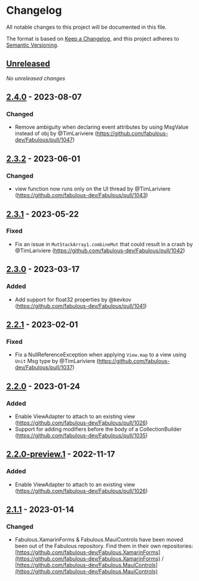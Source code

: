# Changelog

All notable changes to this project will be documented in this file.

The format is based on [Keep a Changelog](https://keepachangelog.com/en/1.0.0/),
and this project adheres to [Semantic Versioning](https://semver.org/spec/v2.0.0.html).

## [Unreleased]

_No unreleased changes_

## [2.4.0] - 2023-08-07

### Changed
- Remove ambiguity when declaring event attributes by using MsgValue instead of obj by @TimLariviere (https://github.com/fabulous-dev/Fabulous/pull/1047)

## [2.3.2] - 2023-06-01

### Changed
- view function now runs only on the UI thread by @TimLariviere (https://github.com/fabulous-dev/Fabulous/pull/1043)

## [2.3.1] - 2023-05-22

### Fixed
- Fix an issue in `MutStackArray1.combineMut` that could result in a crash by @TimLariviere (https://github.com/fabulous-dev/Fabulous/pull/1042)

## [2.3.0] - 2023-03-17

### Added
- Add support for float32 properties by @kevkov (https://github.com/fabulous-dev/Fabulous/pull/1041)

## [2.2.1] - 2023-02-01

### Fixed
- Fix a NullReferenceException when applying `View.map` to a view using `Unit` Msg type by @TimLariviere (https://github.com/fabulous-dev/Fabulous/pull/1037) 

## [2.2.0] - 2023-01-24

### Added
- Enable ViewAdapter to attach to an existing view (https://github.com/fabulous-dev/Fabulous/pull/1026)
- Support for adding modifiers before the body of a CollectionBuilder (https://github.com/fabulous-dev/Fabulous/pull/1035)

## [2.2.0-preview.1] - 2022-11-17

### Added
- Enable ViewAdapter to attach to an existing view (https://github.com/fabulous-dev/Fabulous/pull/1026)

## [2.1.1] - 2023-01-14

### Changed
- Fabulous.XamarinForms & Fabulous.MauiControls have been moved been out of the Fabulous repository. Find them in their own repositories: [https://github.com/fabulous-dev/Fabulous.XamarinForms](https://github.com/fabulous-dev/Fabulous.XamarinForms) / [https://github.com/fabulous-dev/Fabulous.MauiControls](https://github.com/fabulous-dev/Fabulous.MauiControls)

[unreleased]: https://github.com/fabulous-dev/Fabulous/compare/2.4.0...HEAD
[2.4.0]: https://github.com/fabulous-dev/Fabulous/releases/tag/2.4.0
[2.3.2]: https://github.com/fabulous-dev/Fabulous/releases/tag/2.3.2
[2.3.1]: https://github.com/fabulous-dev/Fabulous/releases/tag/2.3.1
[2.3.0]: https://github.com/fabulous-dev/Fabulous/releases/tag/2.3.0
[2.2.1]: https://github.com/fabulous-dev/Fabulous/releases/tag/2.2.1
[2.2.0]: https://github.com/fabulous-dev/Fabulous/releases/tag/2.2.0
[2.2.0-preview.1]: https://github.com/fabulous-dev/Fabulous/releases/tag/2.2.0-preview.1
[2.1.1]: https://github.com/fabulous-dev/Fabulous/releases/tag/2.1.1
